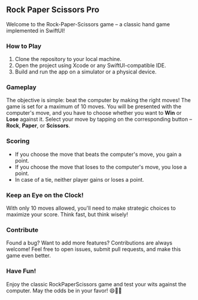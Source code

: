 ## Rock Paper Scissors Pro

Welcome to the Rock-Paper-Scissors game – a classic hand game implemented in SwiftUI!

### How to Play

1. Clone the repository to your local machine.
2. Open the project using Xcode or any SwiftUI-compatible IDE.
3. Build and run the app on a simulator or a physical device.

### Gameplay

The objective is simple: beat the computer by making the right moves! The game is set for a maximum of 10 moves. You will be presented with the computer's move, and you have to choose whether you want to **Win** or **Lose** against it. Select your move by tapping on the corresponding button – **Rock**, **Paper**, or **Scissors**.

### Scoring

- If you choose the move that beats the computer's move, you gain a point.
- If you choose the move that loses to the computer's move, you lose a point.
- In case of a tie, neither player gains or loses a point.

### Keep an Eye on the Clock!

With only 10 moves allowed, you'll need to make strategic choices to maximize your score. Think fast, but think wisely!

### Contribute

Found a bug? Want to add more features? Contributions are always welcome! Feel free to open issues, submit pull requests, and make this game even better.

### Have Fun!

Enjoy the classic RockPaperScissors game and test your wits against the computer. May the odds be in your favor! 😄👊🤚
